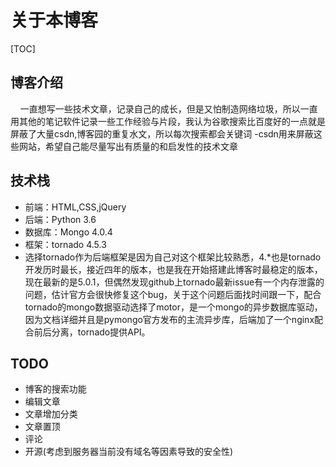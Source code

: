#  关于本博客
[TOC] 
## 博客介绍
&nbsp;&nbsp;&nbsp;&nbsp;一直想写一些技术文章，记录自己的成长，但是又怕制造网络垃圾，所以一直用其他的笔记软件记录一些工作经验与片段，我认为谷歌搜索比百度好的一点就是屏蔽了大量csdn,博客园的重复水文，所以每次搜索都会关键词 -csdn用来屏蔽这些网站，希望自己能尽量写出有质量的和启发性的技术文章
## 技术栈
* 前端：HTML,CSS,jQuery
* 后端：Python 3.6
* 数据库：Mongo 4.0.4
* 框架：tornado 4.5.3
* 选择tornado作为后端框架是因为自己对这个框架比较熟悉，4.*也是tornado开发历时最长，接近四年的版本，也是我在开始搭建此博客时最稳定的版本，现在最新的是5.0.1，但偶然发现github上tornado最新issue有一个内存泄露的问题，估计官方会很快修复这个bug，关于这个问题后面找时间跟一下，配合tornado的mongo数据驱动选择了motor，是一个mongo的异步数据库驱动，因为文档详细并且是pymongo官方发布的主流异步库，后端加了一个nginx配合前后分离，tornado提供API。
## TODO 
* 博客的搜索功能
* 编辑文章
* 文章增加分类
* 文章置顶
* 评论
* 开源(考虑到服务器当前没有域名等因素导致的安全性)